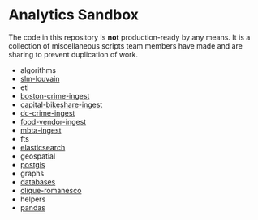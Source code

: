 # Analytics Sandbox
The code in this repository is **not** production-ready by any means. It is a collection of miscellaneous scripts team members have made and are sharing to prevent duplication of work.

* algorithms
 * [slm-louvain](https://github.com/XDATA-Year-3/analytics-sandbox/tree/master/algorithms/slm-louvain) 
* etl
 * [boston-crime-ingest](https://github.com/XDATA-Year-3/analytics-sandbox/tree/master/etl/boston-crime-ingest)
 * [capital-bikeshare-ingest](https://github.com/XDATA-Year-3/analytics-sandbox/tree/master/etl/capital-bikeshare-ingest)
 * [dc-crime-ingest](https://github.com/XDATA-Year-3/analytics-sandbox/tree/master/etl/dc-crime-ingest)
 * [food-vendor-ingest](https://github.com/XDATA-Year-3/analytics-sandbox/tree/master/etl/food-vendor-ingest)
 * [mbta-ingest](https://github.com/XDATA-Year-3/analytics-sandbox/tree/master/etl/mbta-ingest)
* fts
 * [elasticsearch](https://github.com/XDATA-Year-3/analytics-sandbox/tree/master/fts/elasticsearch)
* geospatial
 * [postgis](https://github.com/XDATA-Year-3/analytics-sandbox/blob/master/geospatial/postgis)
* graphs
 * [databases](https://github.com/XDATA-Year-3/analytics-sandbox/blob/master/graphs/databases)
 * [clique-romanesco](https://github.com/XDATA-Year-3/analytics-sandbox/blob/master/graphs/databases/clique-romanesco)
* helpers
 * [pandas](https://github.com/XDATA-Year-3/analytics-sandbox/tree/master/helpers/pandas)
